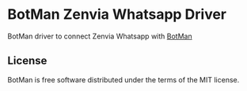 # BotMan Zenvia Whatsapp Driver

BotMan driver to connect Zenvia Whatsapp with [BotMan](https://github.com/botman/botman)

## License

BotMan is free software distributed under the terms of the MIT license.
 
